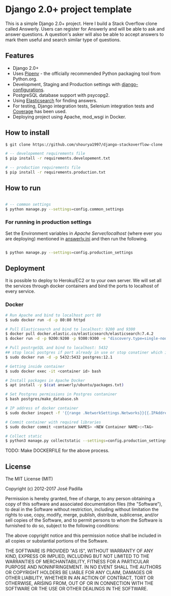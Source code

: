 # Django 2.0+ project template

This is a simple Django 2.0+ project. Here I build a Stack Overflow clone called Answerly. Users can register for Answerly and will be able to ask and answer questions. A question's asker will also be able to accept answers to mark them useful and search similar type of questions.

## Features

- Django 2.0+
- Uses [Pipenv](https://github.com/kennethreitz/pipenv) - the officially recommended Python packaging tool from Python.org.
- Development, Staging and Production settings with [django-configurations](https://django-configurations.readthedocs.org).
- PostgreSQL database support with psycopg2.
- Using [Elasticsearch](https://www.elastic.co/) for finding answers. 
- For testing, Django integration tests, Selenium integration tests and [Coverage](https://coverage.readthedocs.io/en/coverage-5.0/) has been used.
- Deploying project using Apache, mod_wsgi in Docker.

## How to install

```bash
$ git clone https://github.com/shourya1997/django-stackoverflow-clone

# -- developement requirements file
$ pip install -r requirements.developement.txt

# -- production requirements file
$ pip install -r requirements.production.txt

```

## How to run

```bash

# -- common settings
$ python manage.py --settings=config.common_settings

```
### For running in production settings

Set the Environment variables in *Apache Server/localhost* (where ever you are deploying) mentioned in [answerly.ini](answerly.ini) and then run the following.

```bash

$ python manage.py --settings=config.production_settings

```

## Deployment

It is possible to deploy to Heroku/EC2 or to your own server. We will set all the services through docker containers and bind the ports to localhost of every service.

### Docker 

```bash
# Run Apache and bind to localhost port 80
$ sudo docker run -d -p 80:80 httpd 

# Pull Elasticsearch and bind to localhost: 9200 and 9300
$ docker pull docker.elastic.co/elasticsearch/elasticsearch:7.4.2
$ docker run -d -p 9200:9200 -p 9300:9300 -e "discovery.type=single-node" docker.elastic.co/elasticsearch/elasticsearch:7.4.2 

# Pull postrgeSQL and bind to localhost: 5432
## stop local postgres if port already in use or stop conatiner which is might be using the port
$ sudo docker run -d -p 5432:5432 postgres:12.1

# Getting inside container
$ sudo docker exec -it <container id> bash

# Install packages in Apache Docker
$ apt install -y $(cat answerly/ubuntu/packages.txt)

# Set Postgres permissions in Postgres contaniner
$ bash postgres/make_database.sh

# IP address of docker container 
$ sudo docker inspect -f '{{range .NetworkSettings.Networks}}{{.IPAddress}}{{end}}' <container ID>

# Commit container with required libraries
$ sudo docker commit <container NAMES> <NEW Container NAME>:<TAG>

# Collect static
$ python3 manage.py collectstatic --settings=config.production_settings --no-input   
```

TODO: Make DOCKERFILE for the above process.

## License

The MIT License (MIT)

Copyright (c) 2012-2017 José Padilla

Permission is hereby granted, free of charge, to any person obtaining a copy of
this software and associated documentation files (the "Software"), to deal in
the Software without restriction, including without limitation the rights to
use, copy, modify, merge, publish, distribute, sublicense, and/or sell copies
of the Software, and to permit persons to whom the Software is furnished to do
so, subject to the following conditions:

The above copyright notice and this permission notice shall be included in all
copies or substantial portions of the Software.

THE SOFTWARE IS PROVIDED "AS IS", WITHOUT WARRANTY OF ANY KIND, EXPRESS OR
IMPLIED, INCLUDING BUT NOT LIMITED TO THE WARRANTIES OF MERCHANTABILITY,
FITNESS FOR A PARTICULAR PURPOSE AND NONINFRINGEMENT. IN NO EVENT SHALL THE
AUTHORS OR COPYRIGHT HOLDERS BE LIABLE FOR ANY CLAIM, DAMAGES OR OTHER
LIABILITY, WHETHER IN AN ACTION OF CONTRACT, TORT OR OTHERWISE, ARISING FROM,
OUT OF OR IN CONNECTION WITH THE SOFTWARE OR THE USE OR OTHER DEALINGS IN THE
SOFTWARE.